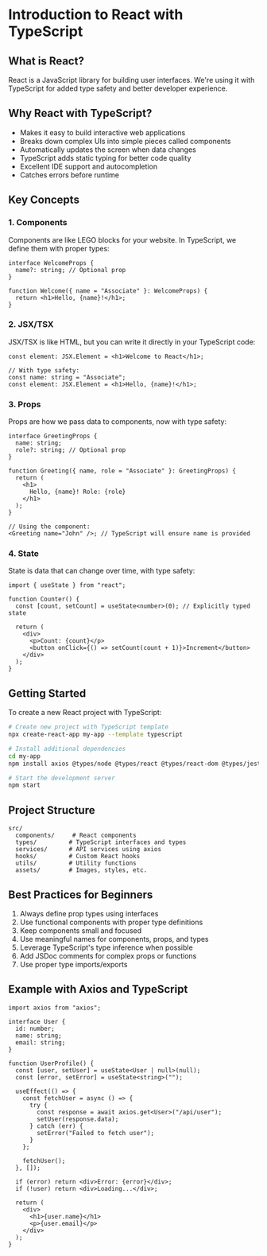 # Introduction to React with TypeScript

## What is React?

React is a JavaScript library for building user interfaces. We're using it with TypeScript for added type safety and better developer experience.

## Why React with TypeScript?

- Makes it easy to build interactive web applications
- Breaks down complex UIs into simple pieces called components
- Automatically updates the screen when data changes
- TypeScript adds static typing for better code quality
- Excellent IDE support and autocompletion
- Catches errors before runtime

## Key Concepts

### 1. Components

Components are like LEGO blocks for your website. In TypeScript, we define them with proper types:

```tsx
interface WelcomeProps {
  name?: string; // Optional prop
}

function Welcome({ name = "Associate" }: WelcomeProps) {
  return <h1>Hello, {name}!</h1>;
}
```

### 2. JSX/TSX

JSX/TSX is like HTML, but you can write it directly in your TypeScript code:

```tsx
const element: JSX.Element = <h1>Welcome to React</h1>;

// With type safety:
const name: string = "Associate";
const element: JSX.Element = <h1>Hello, {name}!</h1>;
```

### 3. Props

Props are how we pass data to components, now with type safety:

```tsx
interface GreetingProps {
  name: string;
  role?: string; // Optional prop
}

function Greeting({ name, role = "Associate" }: GreetingProps) {
  return (
    <h1>
      Hello, {name}! Role: {role}
    </h1>
  );
}

// Using the component:
<Greeting name="John" />; // TypeScript will ensure name is provided
```

### 4. State

State is data that can change over time, with type safety:

```tsx
import { useState } from "react";

function Counter() {
  const [count, setCount] = useState<number>(0); // Explicitly typed state

  return (
    <div>
      <p>Count: {count}</p>
      <button onClick={() => setCount(count + 1)}>Increment</button>
    </div>
  );
}
```

## Getting Started

To create a new React project with TypeScript:

```bash
# Create new project with TypeScript template
npx create-react-app my-app --template typescript

# Install additional dependencies
cd my-app
npm install axios @types/node @types/react @types/react-dom @types/jest

# Start the development server
npm start
```

## Project Structure

```
src/
  components/     # React components
  types/         # TypeScript interfaces and types
  services/      # API services using axios
  hooks/         # Custom React hooks
  utils/         # Utility functions
  assets/        # Images, styles, etc.
```

## Best Practices for Beginners

1. Always define prop types using interfaces
2. Use functional components with proper type definitions
3. Keep components small and focused
4. Use meaningful names for components, props, and types
5. Leverage TypeScript's type inference when possible
6. Add JSDoc comments for complex props or functions
7. Use proper type imports/exports

## Example with Axios and TypeScript

```tsx
import axios from "axios";

interface User {
  id: number;
  name: string;
  email: string;
}

function UserProfile() {
  const [user, setUser] = useState<User | null>(null);
  const [error, setError] = useState<string>("");

  useEffect(() => {
    const fetchUser = async () => {
      try {
        const response = await axios.get<User>("/api/user");
        setUser(response.data);
      } catch (err) {
        setError("Failed to fetch user");
      }
    };

    fetchUser();
  }, []);

  if (error) return <div>Error: {error}</div>;
  if (!user) return <div>Loading...</div>;

  return (
    <div>
      <h1>{user.name}</h1>
      <p>{user.email}</p>
    </div>
  );
}
```
